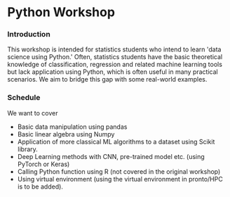 # Python Workshop

### Introduction
This workshop is intended for statistics students who intend to learn 'data science using Python.' 
Often, statistics students have the basic theoretical knowledge of classification, regression and related machine learning tools but lack application using Python, which is often useful in many practical scenarios. 
We aim to bridge this gap with some real-world examples.

### Schedule
We want to cover 
 - Basic data manipulation using pandas
 - Basic linear algebra using Numpy
 - Application of more classical ML algorithms to a dataset using Scikit library.
 - Deep Learning methods with CNN, pre-trained model etc. (using PyTorch or Keras)
 - Calling Python function using R (not covered in the original workshop)
 - Using virtual environment (using the virtual environment in pronto/HPC is to be added). 
